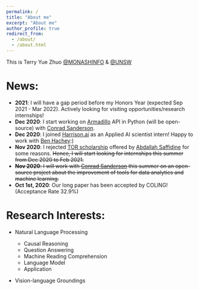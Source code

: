 ```yaml
---
permalink: /
title: "About me"
excerpt: "About me"
author_profile: true
redirect_from: 
  - /about/
  - /about.html
---
```


This is Terry Yue Zhuo [@MONASHINFO](https://umlt.infotech.monash.edu/) & [@UNSW](https://www.unsw.edu.au/)

News:
======
* **2021**: I will have a gap period before my Honors Year (expected Sep 2021 - Mar 2022). Actively looking for visiting opportunities/research internships!
* **Dec 2020**: I start working on [Armadillo](http://arma.sourceforge.net/) API in Python (will be open-source) with [Conrad Sanderson](http://conradsanderson.id.au/). 
* **Dec 2020**: I joined [Harrison.ai](https://www.harrison.ai/) as an Applied AI scientist intern! Happy to work with [Ben Hachey](http://benhachey.info/):)
* **Nov 2020**: I rejected [TOR scholarship](https://www.engineering.unsw.edu.au/student-life/taste-of-research/advertised-taste-of-research-areas) offered by [Abdallah Saffidine](https://cgi.cse.unsw.edu.au/~abdallahs/) for some reasons. ~~Hence, 
I will start looking for internships this summer from Dec 2020 to Feb 2021.~~
* ~~**Nov 2020**: I will work with [Conrad Sanderson](http://conradsanderson.id.au/) this summer on an open-source project about the improvement of tools for data analytics and machine learning.~~
* **Oct 1st, 2020**: Our long paper has been accepted by COLING! (Acceptance Rate 32.9%)



Research Interests:
===================
* Natural Language Processing
  * Causal Reasoning
  * Question Answering
  * Machine Reading Comprehension
  * Language Model
  * Application

* Vision-language Groundings